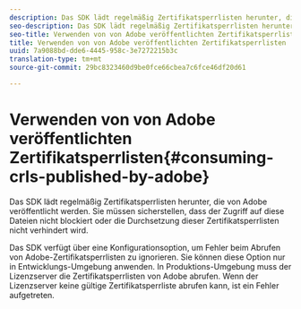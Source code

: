 ```yaml
---
description: Das SDK lädt regelmäßig Zertifikatsperrlisten herunter, die von Adobe veröffentlicht werden. Sie müssen sicherstellen, dass der Zugriff auf diese Dateien nicht blockiert oder die Durchsetzung dieser Zertifikatsperrlisten nicht verhindert wird.
seo-description: Das SDK lädt regelmäßig Zertifikatsperrlisten herunter, die von Adobe veröffentlicht werden. Sie müssen sicherstellen, dass der Zugriff auf diese Dateien nicht blockiert oder die Durchsetzung dieser Zertifikatsperrlisten nicht verhindert wird.
seo-title: Verwenden von von Adobe veröffentlichten Zertifikatsperrlisten
title: Verwenden von von Adobe veröffentlichten Zertifikatsperrlisten
uuid: 7a9088bd-dde6-4445-958c-3e7272215b3c
translation-type: tm+mt
source-git-commit: 29bc8323460d9be0fce66cbea7c6fce46df20d61

---
```



# Verwenden von von Adobe veröffentlichten Zertifikatsperrlisten{#consuming-crls-published-by-adobe}

Das SDK lädt regelmäßig Zertifikatsperrlisten herunter, die von Adobe veröffentlicht werden. Sie müssen sicherstellen, dass der Zugriff auf diese Dateien nicht blockiert oder die Durchsetzung dieser Zertifikatsperrlisten nicht verhindert wird.

Das SDK verfügt über eine Konfigurationsoption, um Fehler beim Abrufen von Adobe-Zertifikatsperrlisten zu ignorieren. Sie können diese Option nur in Entwicklungs-Umgebung anwenden. In Produktions-Umgebung muss der Lizenzserver die Zertifikatsperrlisten von Adobe abrufen. Wenn der Lizenzserver keine gültige Zertifikatsperrliste abrufen kann, ist ein Fehler aufgetreten.
